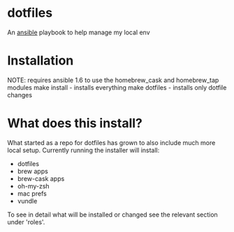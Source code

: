 dotfiles
========
An [ansible](http://docs.ansible.com/) playbook to help manage my local env

Installation
=============
NOTE: requires ansible 1.6 to use the homebrew_cask and homebrew_tap modules
make install - installs everything
make dotfiles - installs only dotfile changes

What does this install?
=======================
What started as a repo for dotfiles has grown to also include much more local setup.  Currently running the installer will install:
 - dotfiles
 - brew apps
 - brew-cask apps
 - oh-my-zsh
 - mac prefs
 - vundle

To see in detail what will be installed or changed see the relevant section under 'roles'.
